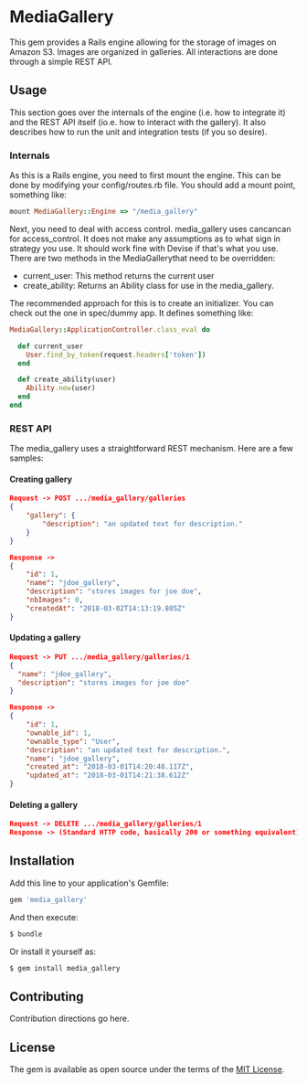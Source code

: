 # MediaGallery
This gem provides a Rails engine allowing for the storage of images on Amazon S3.  Images are organized in galleries.  All interactions are done through a simple REST API.

## Usage
This section goes over the internals of the engine (i.e. how to integrate it) and the REST API itself (io.e. how to interact with the gallery).  It also describes how to run the unit and integration tests (if you so desire).

### Internals
As this is a Rails engine, you need to first mount the engine.  This can be done by modifying your config/routes.rb file.  You should add a mount point, something like:

```ruby
mount MediaGallery::Engine => "/media_gallery"
```

Next, you need to deal with access control. media_gallery uses cancancan for access_control. It does not make any assumptions as to what sign in strategy you use.  It should work fine with Devise if that's what you use.  There are two methods in the MediaGallerythat need to be overridden:

- current_user:  This method returns the current user
- create_ability: Returns an Ability class for use in the media_gallery.

The recommended approach for this is to create an initializer.  You can check out the one in spec/dummy app.  It defines something like:

```ruby
MediaGallery::ApplicationController.class_eval do

  def current_user
    User.find_by_token(request.headers['token'])
  end

  def create_ability(user)
    Ability.new(user)
  end
end
```
### REST API
The media_gallery uses a straightforward REST mechanism.  Here are a few samples:

#### Creating gallery

```json
Request -> POST .../media_gallery/galleries
{
	"gallery": {
		"description": "an updated text for description."		
	}
}

Response ->
{
    "id": 1,
    "name": "jdoe_gallery",
    "description": "stores images for joe doe",
    "nbImages": 0,
    "createdAt": "2018-03-02T14:13:19.805Z"
}
```

#### Updating a gallery

```json
Request -> PUT .../media_gallery/galleries/1
{
  "name": "jdoe_gallery",
  "description": "stores images for joe doe"
}

Response ->
{
    "id": 1,
    "ownable_id": 1,
    "ownable_type": "User",
    "description": "an updated text for description.",
    "name": "jdoe_gallery",
    "created_at": "2018-03-01T14:20:48.117Z",
    "updated_at": "2018-03-01T14:21:38.612Z"
}
```

#### Deleting a gallery

```json
Request -> DELETE .../media_gallery/galleries/1
Response -> (Standard HTTP code, basically 200 or something equivalent)
```



## Installation
Add this line to your application's Gemfile:

```ruby
gem 'media_gallery'
```

And then execute:
```bash
$ bundle
```

Or install it yourself as:
```bash
$ gem install media_gallery
```

## Contributing
Contribution directions go here.

## License
The gem is available as open source under the terms of the [MIT License](http://opensource.org/licenses/MIT).
